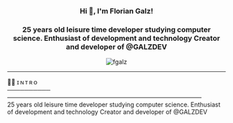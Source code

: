 <h3 align="center">Hi 👋, I'm Florian Galz!</h3>
<h3 align="center">25 years old leisure time developer studying computer science. Enthusiast of development and technology Creator and developer of @GALZDEV
</h3>
<p align="center"><img src="https://komarev.com/ghpvc/?username=fgalz" alt="fgalz"/> </p>

---------------------------------------------------------------



🙋‍♂️ ɪ  ɴ  ᴛ  ʀ  ᴏ<br>
────────── ————————————————————————————————<br>
25 years old leisure time developer studying computer science. Enthusiast of development and technology Creator and developer of @GALZDEV
